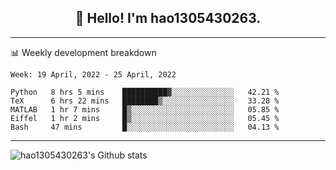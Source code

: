 <h2 align="center">👋 Hello! I'm hao1305430263.</h2>


---- 
📊 Weekly development breakdown

<!--START_SECTION:waka-->
```text
Week: 19 April, 2022 - 25 April, 2022

Python   8 hrs 5 mins    ██████████▓░░░░░░░░░░░░░░   42.21 % 
TeX      6 hrs 22 mins   ████████▒░░░░░░░░░░░░░░░░   33.28 % 
MATLAB   1 hr 7 mins     █▒░░░░░░░░░░░░░░░░░░░░░░░   05.85 % 
Eiffel   1 hr 2 mins     █▒░░░░░░░░░░░░░░░░░░░░░░░   05.45 % 
Bash     47 mins         █░░░░░░░░░░░░░░░░░░░░░░░░   04.13 % 
```
<!--END_SECTION:waka-->
----
![hao1305430263's Github stats](https://github-readme-stats.vercel.app/api?username=hao1305430263&show_icons=true)


<!--
**hao1305430263/hao1305430263** is a ✨ _special_ ✨ repository because its `README.md` (this file) appears on your GitHub profile.

Here are some ideas to get you started:

- 🔭 I’m currently working on ...
- 🌱 I’m currently learning ...
- 👯 I’m looking to collaborate on ...
- 🤔 I’m looking for help with ...
- 💬 Ask me about ...
- 📫 How to reach me: ...
- 😄 Pronouns: ...
- ⚡ Fun fact: ...
-->
